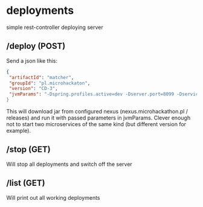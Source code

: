 deployments
===========

simple rest-controller deploying server

/deploy (POST)
-------------
Send a json like this:

````json
{
 "artifactId": "matcher",
 "groupId": "pl.microhackaton",
 "version": "CD-3",
 "jvmParams": "-Dspring.profiles.active=dev -Dserver.port=8099 -Dservice.resolver.url=zookeeper.microhackathon.pl:2181”
}
````

This will download jar from configured nexus (nexus.microhackathon.pl / releases) and run it with passed parameters in jvmParams. Clever enough not to start two microservices of the same kind (but different version for example).

/stop (GET)
-----------

Will stop all deployments and switch off the server

/list (GET)
-----------

Will print out all working deployments
